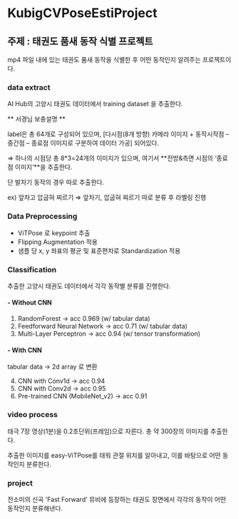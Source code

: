 # KubigCVPoseEstiProject
## 주제 : 태권도 품새 동작 식별 프로젝트
mp4 파일 내에 있는 태권도 품새 동작을 식별한 후 어떤 동작인지 알려주는 프로젝트이다.

### data extract
AI Hub의 고양시 태권도 데이터에서 training dataset 을 추출한다.

** 서경님 보충설명 **

label은 총 64개로 구성되어 있으며, [다시점(8개 방향) 카메라 이미지 + 동작시작점 – 중간점 – 종료점 이미지로 구분하여 데이터 가공] 되어있다.

⇒ 하나의 시점당 총 8*3=24개의 이미지가 있으며, 여기서 **전방&측면 시점의 ‘종료점 이미지’**을 추출한다.

단 발차기 동작의 경우 따로 추출한다.

ex) 앞차고 압굽혀 찌르기 ⇒ 앞차기, 압굽혀 찌르기 따로 분류 후 라벨링 진행

### Data Preprocessing
- ViTPose 로 keypoint 추출
- Flipping Augmentation 적용
- 샘플 당 x, y 좌표의 평균 및 표준편차로 Standardization 적용

### Classification
추출한 고양시 태권도 데이터에서 각각 동작별 분류를 진행한다.

#### - Without CNN
 1. RandomForest -> acc 0.969 (w/ tabular data)
 2. Feedforward Neural Network -> acc 0.71 (w/ tabular data)
 3. Multi-Layer Perceptron -> acc 0.94 (w/ tensor transformation)

#### - With CNN
tabular data -> 2d array 로 변환

 4. CNN with Conv1d -> acc 0.94  
 5. CNN with Conv2d -> acc 0.95  
 6. Pre-trained CNN (MobileNet_v2) -> acc 0.91

### video process
태극 7장 영상(1분)을 0.2초단위(프레임)으로 자른다. 총 약 300장의 이미지를 추출한다.

추출한 이미지를 easy-ViTPose를 태워 관절 위치를 알아내고, 이를 바탕으로 어떤 동작인지 분류한다.

### project
전소미의 신곡 'Fast Forward' 뮤비에 등장하는 태권도 장면에서 각각의 동작이 어떤 동작인지 분류해낸다.
